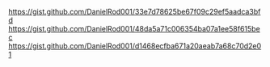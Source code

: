 https://gist.github.com/DanielRod001/33e7d78625be67f09c29ef5aadca3bfd
https://gist.github.com/DanielRod001/48da5a71c006354ba07a1ee58f615bec
https://gist.github.com/DanielRod001/d1468ecfba671a20aeab7a68c70d2e01
